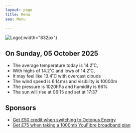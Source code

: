 ```yaml
---
layout: page
title: Menu
seo: Menu

---
```


![Logo](/images/logo.jpg){:width="832px"}

<!-- weather_marker starts -->
## On Sunday, 05 October 2025

- The average temperature today is 14.2˚C,
- With highs of 14.2˚C and lows of 14.2˚C,
- It may feel like 13.4˚C with overcast clouds
- The wind speed is 6.14m/s and visibility is 10000m
- The pressure is 1020hPa and humidity is 66%
- The sun will rise at 06:15 and set at 17:37

<!-- weather_marker ends -->

## Sponsors

- [Get £50 credit when switching to Octopus Energy](https://bit.ly/3oD1nnS)
- [Get £75 when taking a 1000mb YouFibre broadband plan](https://aklam.io/91zWhU?)
